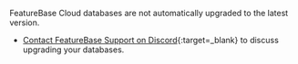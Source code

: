 FeatureBase Cloud databases are not automatically upgraded to the latest version.

* [Contact FeatureBase Support on Discord](https://discord.com/invite/bSBYjDbUUb){:target=_blank} to discuss upgrading your databases.